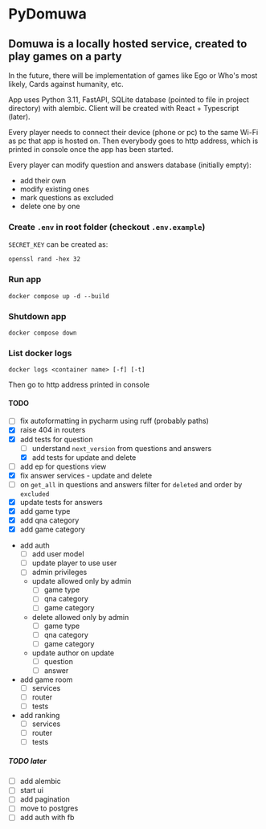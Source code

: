 # PyDomuwa

## Domuwa is a locally hosted service, created to play games on a party

In the future, there will be implementation of games like Ego or Who's most likely,
Cards against humanity, etc.

App uses Python 3.11, FastAPI, SQLite database (pointed to file in project directory)
with alembic. Client will be created with React + Typescript (later).

Every player needs to connect their device (phone or pc) to the same Wi-Fi
as pc that app is hosted on. Then everybody goes to http address,
which is printed in console once the app has been started.

Every player can modify question and answers database (initially empty):

- add their own
- modify existing ones
- mark questions as excluded
- delete one by one

### Create `.env` in root folder (checkout `.env.example`)

`SECRET_KEY` can be created as:

```console
openssl rand -hex 32
```

### Run app

```console
docker compose up -d --build
```

### Shutdown app

```console
docker compose down
```

### List docker logs

```console
docker logs <container name> [-f] [-t]
```

Then go to http address printed in console

#### TODO

- [ ] fix autoformatting in pycharm using ruff (probably paths)
- [x] raise 404 in routers
- [x] add tests for question
    - [ ] understand `next_version` from questions and answers
    - [x] add tests for update and delete
- [ ] add ep for questions view
- [x] fix answer services - update and delete
- [ ] on `get_all` in questions and answers filter for `deleted` and order by `excluded`
- [x] update tests for answers
- [x] add game type
- [x] add qna category
- [x] add game category
- add auth
    - [ ] add user model
    - [ ] update player to use user
    - [ ] admin privileges
    - update allowed only by admin
        - [ ] game type
        - [ ] qna category
        - [ ] game category
    - delete allowed only by admin
        - [ ] game type
        - [ ] qna category
        - [ ] game category
    - update author on update
        - [ ] question
        - [ ] answer
- add game room
    - [ ] services
    - [ ] router
    - [ ] tests
- add ranking
    - [ ] services
    - [ ] router
    - [ ] tests

##### TODO later

- [ ] add alembic
- [ ] start ui
- [ ] add pagination
- [ ] move to postgres
- [ ] add auth with fb
